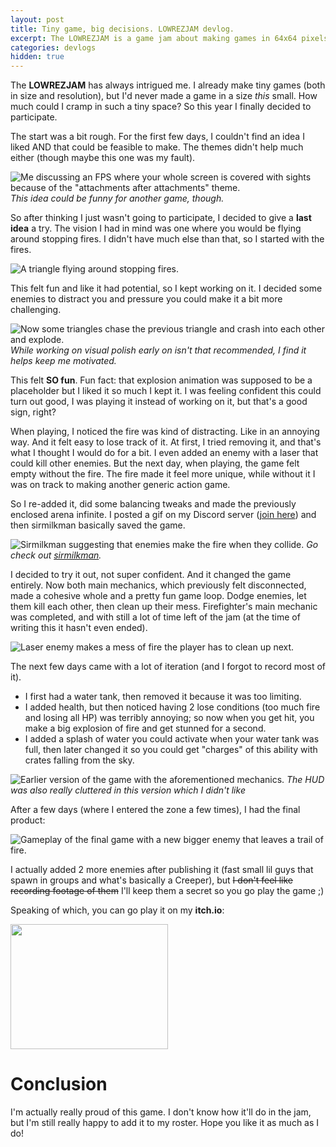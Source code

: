 ```yaml
---
layout: post
title: Tiny game, big decisions. LOWREZJAM devlog.
excerpt: The LOWREZJAM is a game jam about making games in 64x64 pixels or less. This year I made a game for it.
categories: devlogs
hidden: true
---
```

The **LOWREZJAM** has always intrigued me. I already make tiny games (both in size and resolution), but I'd never made a game in a size _this_ small. How much could I cramp in such a tiny space? So this year I finally decided to participate.

The start was a bit rough. For the first few days, I couldn't find an idea I liked AND that could be feasible to make. The themes didn't help much either (though maybe this one was my fault).

![Me discussing an FPS where your whole screen is covered with sights because of the "attachments after attachments" theme.](../assets/images/2024-08-13-lowrez/discord.png)
_This idea could be funny for another game, though._

So after thinking I just wasn't going to participate, I decided to give a **last idea** a try. The vision I had in mind was one where you would be flying around stopping fires. I didn't have much else than that, so I started with the fires.

![A triangle flying around stopping fires.](../assets/images/2024-08-13-lowrez/LOWREZ-2024-08-03_20-09-03.gif)

This felt fun and like it had potential, so I kept working on it. I decided some enemies to distract you and pressure you could make it a bit more challenging.

![Now some triangles chase the previous triangle and crash into each other and explode.](../assets/images/2024-08-13-lowrez/LOWREZ-2024-08-03_23-31-32.gif)
_While working on visual polish early on isn't that recommended, I find it helps keep me motivated._

This felt **SO fun**. Fun fact: that explosion animation was supposed to be a placeholder but I liked it so much I kept it. I was feeling confident this could turn out good, I was playing it instead of working on it, but that's a good sign, right?

When playing, I noticed the fire was kind of distracting. Like in an annoying way. And it felt easy to lose track of it. At first, I tried removing it, and that's what I thought I would do for a bit. I even added an enemy with a laser that could kill other enemies. But the next day, when playing, the game felt empty without the fire. The fire made it feel more unique, while without it I was on track to making another generic action game.

So I re-added it, did some balancing tweaks and made the previously enclosed arena infinite. I posted a gif on my Discord server ([join here](https://discord.gg/V7UsX54V49)) and then sirmilkman basically saved the game.

![Sirmilkman suggesting that enemies make the fire when they collide.](../assets/images/2024-08-13-lowrez/suggestion.png)
_Go check out [sirmilkman](https://www.sirmilkman.com/)._

I decided to try it out, not super confident. And it changed the game entirely. Now both main mechanics, which previously felt disconnected, made a cohesive whole and a pretty fun game loop. Dodge enemies, let them kill each other, then clean up their mess. Firefighter's main mechanic was completed, and with still a lot of time left of the jam (at the time of writing this it hasn't even ended).

![Laser enemy makes a mess of fire the player has to clean up next.](../assets/images/2024-08-13-lowrez/LOWREZ-2024-08-06_22-47-01.gif)

The next few days came with a lot of iteration (and I forgot to record most of it). 
- I first had a water tank, then removed it because it was too limiting.
- I added health, but then noticed having 2 lose conditions (too much fire and losing all HP) was terribly annoying; so now when you get hit, you make a big explosion of fire and get stunned for a second.
- I added a splash of water you could activate when your water tank was full, then later changed it so you could get "charges" of this ability with crates falling from the sky.

![Earlier version of the game with the aforementioned mechanics.](../assets/images/2024-08-13-lowrez/LOWREZ-2024-08-07_11-19-25.gif)
_The HUD was also really cluttered in this version which I didn't like_

After a few days (where I entered the zone a few times), I had the final product:

![Gameplay of the final game with a new bigger enemy that leaves a trail of fire.](../assets/images/2024-08-13-lowrez/final-game.gif)

I actually added 2 more enemies after publishing it (fast small lil guys that spawn in groups and what's basically a Creeper), but ~~I don't feel like recording footage of them~~ I'll keep them a secret so you go play the game ;)

Speaking of which, you can go play it on my **itch.io**:

<div class="game-thumb" style="opacity: 1;">
    <a class="game-link" href="https://benjatk.itch.io/firefighter" target="_blank"><img height="200" width="252" src="../assets/images/2024-08-13-lowrez/cover.gif"></a>
</div>

# Conclusion 

I'm actually really proud of this game. I don't know how it'll do in the jam, but I'm still really happy to add it to my roster. Hope you like it as much as I do!

